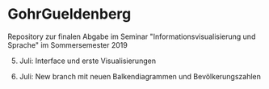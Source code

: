 # GohrGueldenberg
Repository zur finalen Abgabe im Seminar "Informationsvisualisierung und Sprache" im Sommersemester 2019 

5. Juli: Interface und erste Visualisierungen

3. Juli: New branch mit neuen Balkendiagrammen und Bevölkerungszahlen
